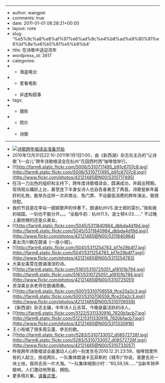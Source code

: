 - ---
- author: wangpei
- comments: true
- date: 2011-01-01 08:28:21+00:00
- layout: note
- slug: '%e5%9c%a8%e8%af%97%e6%ad%8c%e4%b8%ad%e9%80%81%e8%bf%8e%e6%b5%81%e5%b9%b4'
- title: 在诗歌中送迎流年
- wordpress_id: 3817
- categories:
- - 海盗电台
- - 爱看电影
- - 非虚构叙事
- tags:
- - 摄影
- - 照片
- - 诗歌
- ---
- [![诗歌跨年唱读会准备开始](http://farm6.static.flickr.com/5286/5309711878_7aaf82a402.jpg)](http://www.flickr.com/photos/42121485@N00/5309711878)
- 2010年12月31日22:10-2011年1月1日1:00，由《新西湖》杂志社主办的“让诗歌飞一会儿”跨年诗歌唱读会在杭州“花园西村西”咖啡馆举行。
- [![http://farm6.static.flickr.com/5006/5310717495_b91c6707c8.jpg](http://farm6.static.flickr.com/5006/5310717495_b91c6707c8.jpg)](http://www.flickr.com/photos/42121485@N00/5310717495)
- 在冯一刀出色的组织和主持下，跨年度诗歌唱读会，圆满成功，并超出预期。现场观众踊跃上台，甚至连下半身女诗人也自告奋勇念了两首。诗歌是新年最好的礼物，能举办这样一次非商业、免门票、不设最低消费的跨年演出，我很欣慰。
- 我的节目是在李谷一甜腻歌声的伴奏下，朗诵杭州VS.波士顿的菜价。”我和我的祖国，一刻也不能分开。。。“全脂牛奶：杭州11.5，波士顿4.03……” 不过晚上最抢眼的还是众美女。
- [![http://farm6.static.flickr.com/5045/5311840964_dbbda4d19d.jpg](http://farm6.static.flickr.com/5045/5311840964_dbbda4d19d.jpg)](http://www.flickr.com/photos/42121485@N00/5311840964)
- 美女流川枫在朗诵《一座小城》。
- [![http://farm6.static.flickr.com/5041/5311254783_bf7e29b4f7.jpg](http://farm6.static.flickr.com/5041/5311254783_bf7e29b4f7.jpg)](http://www.flickr.com/photos/42121485@N00/5311254783)
- 大美女美萱在朗诵海涅的诗。
- [![http://farm6.static.flickr.com/5161/5310725051_a19101b794.jpg](http://farm6.static.flickr.com/5161/5310725051_a19101b794.jpg)](http://www.flickr.com/photos/42121485@N00/5310725051)
- 资深美女余老师在朗诵雨巷。
- [![http://farm6.static.flickr.com/5001/5310706559_ffce20a2c3.jpg](http://farm6.static.flickr.com/5001/5310706559_ffce20a2c3.jpg)](http://www.flickr.com/photos/42121485@N00/5310706559)
- 《新西湖》杂志主编，中年诗人丘吉耳，今晚是最活跃的诗人。
- [![http://farm6.static.flickr.com/5122/5311330916_7620b1acb7.jpg](http://farm6.static.flickr.com/5122/5311330916_7620b1acb7.jpg)](http://www.flickr.com/photos/42121485@N00/5311330916)
- 王小街唱了很多周云蓬、李志的歌。
- [![http://farm6.static.flickr.com/5283/5310733057_d08572726f.jpg](http://farm6.static.flickr.com/5283/5310733057_d08572726f.jpg)](http://www.flickr.com/photos/42121485@N00/5310733057)
- 昨夜跨年诗歌唱读会最激动人心的一刻发生在2010.12.31.23:59，咖啡馆里所有的人起立，排成两队，一队集体朗诵卡瓦菲斯的《城市》”你说，我要去另一块土地，我将去另一片大海。“一队集体喊倒计时：”60,59,58……“当新年钟声敲响，人们激动地贺喜、拥抱。
- 更多照片集，[请看这里](http://www.flickr.com/photos/lookoo/sets/72157625717305188/with/5311254783/)。
